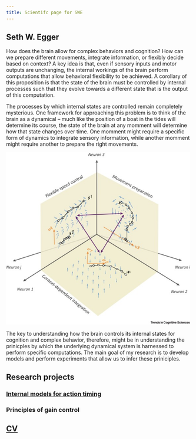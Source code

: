 ```yaml
---
title: Scientifc page for SWE
---
```



## Seth W. Egger

How does the brain allow for complex behaviors and cognition? How can we prepare different movements, integrate information, or flexibly decide based on context? A key idea is that, even if sensory inputs and motor outputs are unchanging, the internal workings of the brain perform computations that allow behavioral flexibility to be achieved. A corollary of this proposition is that the state of the brain must be controlled by internal processes such that they evolve towards a different state that is the output of this computation.

The processes by which internal states are controlled remain completely mysterious. One framework for approaching this problem is to think of the brain as a dynamical – much like the position of a boat in the tides will determine its course, the state of the brain at any momment will determine how that state changes over time. One momment might require a specific form of dynamics to integrate sensory information, while another momment might require another to prepare the right movements.

<img src="images/TICS/ComputationThroughDynamics.jpg" alt="ComputationThroughDynamics" style="width: 500px;"/>

The key to understanding how the brain controls its internal states for cognition and complex behavior, therefore, might be in understanding the prinicples by which the underlying dynamical system is harnessed to perform specific computations. The main goal of my research is to develop models and perform experiments that allow us to infer these priniciples.

## Research projects
### [Internal models for action timing](Timing.md)
### Principles of gain control

## [CV](Egger_cv.pdf)
